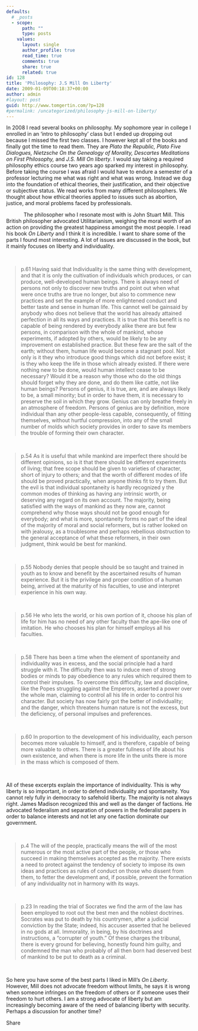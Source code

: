 ```yaml
---
defaults:
  # _posts
  - scope:
      path: ""
      type: posts
    values:
      layout: single
      author_profile: true
      read_time: true
      comments: true
      share: true
      related: true
id: 128
title: 'Philosophy: J.S Mill On Liberty'
date: 2009-01-09T00:18:37+00:00
author: admin
#layout: post
guid: http://www.tomgertin.com/?p=128
#permalink: /uncategorized/philosophy-js-mill-on-liberty/
---
```

<!--StartFragment-->

<p class="MsoNormal">
  In 2008 I read several books on philosophy. My sophomore year in college I enrolled in an ‘intro to philosophy’ class but I ended up dropping out because I missed the first two classes. I however kept all of the books and finally got the time to read them. They are <em>Plato the Republic, Plato Five Dialogues, Nietzsche On the Genealogy of Morality, Descartes Meditations on First Philosophy,</em><span> and </span><em>J.S. Mill On liberty</em><span>. I would say taking a required philosophy ethics course two years ago sparked my interest in philosophy. Before taking the course I was afraid I would have to endure a semester of a professor lecturing me what was right and what was wrong. Instead we dug into the foundation of ethical theories, their justification, and their objective or subjective status. We read works from many different philosophers. We thought about how ethical theories applied to issues such as abortion, justice, and moral problems faced by professionals.</span>
</p>

<p class="MsoNormal">
  <span>            </span>The philosopher who I resonate most with is John Stuart Mill. This British philosopher advocated Utilitarianism, weighing the moral worth of an action on providing the greatest happiness amongst the most people. I read his book <em>On Liberty</em><span> and I think it is incredible. I want to share some of the parts I found most interesting. A lot of issues are discussed in the book, but it mainly focuses on liberty and individuality. </span>
</p>

<p class="MsoNormal">
   
</p>

> <p class="MsoNormal">
>   p.61 Having said that Individuality is the same thing with development, and that it is only the cultivation of individuals which produces, or can produce, well-developed human beings. There is always need of persons not only to discover new truths and point out when what were once truths are true no longer, but also to commence new practices and set the example of more enlightened conduct and better taste and sense in human life. This cannot well be gainsaid by anybody who does not believe that the world has already attained perfection in all its ways and practices. It is true that this benefit is no capable of being rendered by everybody alike there are but few persons, in comparison with the whole of mankind, whose experiments, if adopted by others, would be likely to be any improvement on established practice. But these few are the salt of the earth; without them, human life would become a stagnant pool. Not only is it they who introduce good things which did not before exist; it is they who keep the life in those which already existed. If there were nothing new to be done, would human intellect cease to be necessary? Would it be a reason why those who do the old things should forget why they are done, and do them like cattle, not like human beings? Persons of genius, it is true, are, and are always likely to be, a small minority; but in order to have them, it is necessary to preserve the soil in which they grow. Genius can only breathe freely in an atmosphere of freedom. Persons of genius are by definition, more individual than any other people-less capable, consequently, of fitting themselves, without hurtful compression, into any of the small number of molds which society provides in order to save its members the trouble of forming their own character.
> </p>

<p class="MsoNormal">
   
</p>

> <p class="MsoNormal">
>   p.54 As it is useful that while mankind are imperfect there should be different opinions, so is it that there should be different experiments of living; that free scope should be given to varieties of character, short of injury to others; and that the worth of different modes of life should be proved practically, when anyone thinks fit to try them. But the evil is that individual spontaneity is hardly recognized y the common modes of thinking as having any intrinsic worth, or deserving any regard on its own account. The majority, being satisfied with the ways of mankind as they now are, cannot comprehend why those ways should not be good enough for everybody; and what is more, spontaneity forms no part of the ideal of the majority of moral and social reformers, but is rather looked on with jealousy, as a troublesome and perhaps rebellious obstruction to the general acceptance of what these reformers, in their own judgment, think would be best for mankind.
> </p>

<p class="MsoNormal">
   
</p>

> <p class="MsoNormal">
>   p.55 Nobody denies that people should be so taught and trained in youth as to know and benefit by the ascertained results of human experience. But it is the privilege and proper condition of a human being, arrived at the maturity of his faculties, to use and interpret experience in his own way.
> </p>

<p class="MsoNormal">
   
</p>

> <p class="MsoNormal">
>   p.56 He who lets the world, or his own portion of it, choose his plan of life for him has no need of any other faculty than the ape-like one of imitation. He who chooses his plan for himself employs all his faculties.
> </p>

<p class="MsoNormal">
   
</p>

> <p class="MsoNormal">
>   p.58 There has been a time when the element of spontaneity and individuality was in excess, and the social principle had a hard struggle with it. The difficulty then was to induce men of strong bodies or minds to pay obedience to any rules which required them to control their impulses. To overcome this difficulty, law and discipline, like the Popes struggling against the Emperors, asserted a power over the whole man, claiming to control all his life in order to control his character. But society has now fairly got the better of individuality; and the danger, which threatens human nature is not the excess, but the deficiency, of personal impulses and preferences.
> </p>

<p class="MsoNormal">
   
</p>

> <p class="MsoNormal">
>   p.60 In proportion to the development of his individuality, each person becomes more valuable to himself, and is therefore, capable of being more valuable to others. There is a greater fullness of life about his own existence, and when there is more life in the units there is more in the mass which is composed of them.
> </p>

<p class="MsoNormal">
   
</p>

<p class="MsoNormal">
  All of these excerpts explain the importance of individuality. This is why liberty is so important, in order to defend individuality and spontaneity. You cannot rely fully in democracy to safehold liberty. The majority is not always right. James Madison recognized this and well as the danger of factions. He advocated federalism and separation of powers in the federalist papers in order to balance interests and not let any one faction dominate our government.
</p>

<p class="MsoNormal">
   
</p>

> <p class="MsoNormal">
>   p.4 The will of the people, practically means the will of the most numerous or the most active part of the people, or those who succeed in making themselves accepted as the majority. There exists a need to protect against the tendency of society to impose its own ideas and practices as rules of conduct on those who dissent from them, to fetter the development and, if possible, prevent the formation of any individuality not in harmony with its ways.
> </p>

<p class="MsoNormal">
   
</p>

> <p class="MsoNormal">
>   p.23 In reading the trial of Socrates we find the arm of the law has been employed to root out the best men and the noblest doctrines. Socrates was put to death by his countrymen, after a judicial conviction by the State; indeed, his accuser asserted that he believed in no gods at all. Immorality, in being, by his doctrines and instructions, a “corrupter of youth.” Of these charges the tribunal, there is every ground for believing, honestly found him guilty, and condemned the man who probably of all then born had deserved best of mankind to be put to death as a criminal.
> </p>

<p class="MsoNormal">
   
</p>

<p class="MsoNormal">
  So here you have some of the best parts I liked in Mill’s <em>On Liberty</em><span>. However, Mill does not advocate freedom without limits, he says it is wrong when someone infringes on the freedom of others or if someone uses their freedom to hurt others. I am a strong advocate of liberty but am increasingly becoming aware of the need of balancing liberty with security. Perhaps a discussion for another time?</span>
</p>

<!--EndFragment-->

<div class="addtoany_share_save_container addtoany_content_bottom">
  <div class="a2a_kit a2a_kit_size_32 addtoany_list a2a_target" id="wpa2a_45">
    <a class="a2a_dd addtoany_share_save" href="https://www.addtoany.com/share_save"><img src="http://www.tomgertin.com/blog/wp-content/plugins/add-to-any/share_save_171_16.png" width="171" height="16" alt="Share" /></a>
  </div>
</div>